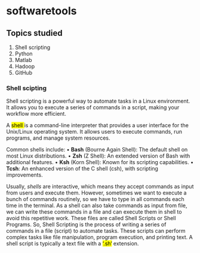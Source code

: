 # softwaretools
## Topics studied
1. Shell scripting
2. Python
3. Matlab
4. Hadoop
5. GitHub
### Shell scipting
Shell scripting is a powerful way to automate tasks in a Linux environment. It allows you to execute
a series of commands in a script, making your workflow more efficient.

A <mark> shell </mark> is a command-line interpreter that provides a user interface for the Unix/Linux operating system.
It allows users to execute commands, run programs, and manage system resources. 

Common shells include:
• **Bash** (Bourne Again Shell): The default shell on most Linux distributions.
• **Zsh** (Z Shell): An extended version of Bash with additional features.
• **Ksh** (Korn Shell): Known for its scripting capabilities.
• **Tcsh**: An enhanced version of the C shell (csh), with scripting improvements.

Usually, *shells* are interactive, which means they accept commands as input from users and execute
them. However, sometimes we want to execute a bunch of commands routinely, so we have to type in all
commands each time in the terminal. As a shell can also take commands as input from file, we can write
these commands in a file and can execute them in shell to avoid this repetitive work. These files are called
Shell Scripts or Shell Programs. So, Shell Scripting is the process of writing a series of commands in a
file (script) to automate tasks. These scripts can perform complex tasks like file manipulation, program
execution, and printing text. A shell script is typically a text file with a <mark>‘.sh‘</mark> extension.
### 
